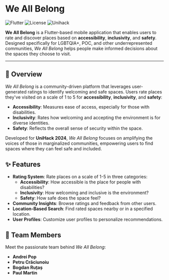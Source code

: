 # We All Belong

![Flutter](https://img.shields.io/badge/Flutter-v3.7.12-blue)
![License](https://img.shields.io/badge/license-MIT-green)
![Unihack](https://img.shields.io/badge/Unihack-2024-orange)

**We All Belong** is a Flutter-based mobile application that enables users to rate and discover places based on **accessibility**, **inclusivity**, and **safety**. Designed specifically for LGBTQIA+, POC, and other underrepresented communities, *We All Belong* helps people make informed decisions about the spaces they choose to visit.

---

## 📖 Overview

*We All Belong* is a community-driven platform that leverages user-generated ratings to identify welcoming and safe spaces. Users rate places they've visited on a scale of 1 to 5 for **accessibility**, **inclusivity**, and **safety**:
- **Accessibility**: Measures ease of access, especially for those with disabilities.
- **Inclusivity**: Rates how welcoming and accepting the environment is for diverse identities.
- **Safety**: Reflects the overall sense of security within the space.

Developed for **UniHack 2024**, *We All Belong* focuses on amplifying the voices of those in marginalized communities, empowering users to find spaces where they can feel safe and included.

## ✨ Features

- **Rating System**: Rate places on a scale of 1-5 in three categories:
  - **Accessibility**: How accessible is the place for people with disabilities?
  - **Inclusivity**: How welcoming and inclusive is the environment?
  - **Safety**: How safe does the space feel?
- **Community Insights**: Browse ratings and feedback from other users.
- **Location-Based Search**: Find rated spaces nearby or in a specified location.
- **User Profiles**: Customize user profiles to personalize recommendations.

## 👥 Team Members

Meet the passionate team behind *We All Belong*:

- **Andrei Pop**
- **Petru Crăciunoiu**
- **Bogdan Ruțaș**
- **Paul Martin**
